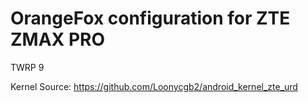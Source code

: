 # OrangeFox configuration for ZTE ZMAX PRO
TWRP 9

Kernel Source: https://github.com/Loonycgb2/android_kernel_zte_urd
